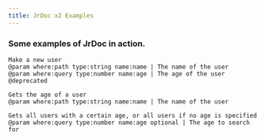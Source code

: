 ```yaml
---
title: JrDoc x2 Examples
---
```


### Some examples of JrDoc in action.

```jrdoc
Make a new user
@param where:path type:string name:name | The name of the user
@param where:query type:number name:age | The age of the user
@deprecated
```

```jrdoc
Gets the age of a user
@param where:path type:string name:name | The name of the user
```

```jrdoc
Gets all users with a certain age, or all users if no age is specified
@param where:query type:number name:age optional | The age to search for
```
